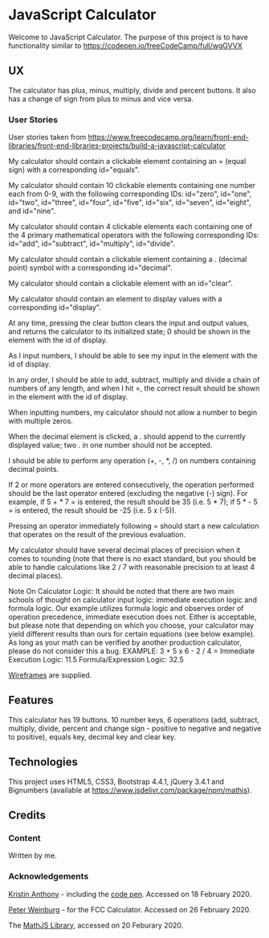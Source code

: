 # JavaScript Calculator

Welcome to JavaScript Calculator.  The purpose of this project is to have functionality similar to
https://codepen.io/freeCodeCamp/full/wgGVVX

## UX

The calculator has plus, minus, multiply, divide and percent buttons.  It also has a change of sign from plus to minus and vice versa.

### User Stories

User stories taken from https://www.freecodecamp.org/learn/front-end-libraries/front-end-libraries-projects/build-a-javascript-calculator

My calculator should contain a clickable element containing an = (equal sign) with a corresponding id="equals".

My calculator should contain 10 clickable elements containing one number each from 0-9, with the following
corresponding IDs: id="zero", id="one", id="two", id="three", id="four", id="five", id="six", id="seven", id="eight", and id="nine".

My calculator should contain 4 clickable elements each containing one of the 4 primary
mathematical operators with the following corresponding IDs: id="add", id="subtract", id="multiply", id="divide".

My calculator should contain a clickable element containing a . (decimal point) symbol with a corresponding id="decimal".

My calculator should contain a clickable element with an id="clear".

My calculator should contain an element to display values with a corresponding id="display".

At any time, pressing the clear button clears the input and output values,
and returns the calculator to its initialized state; 0 should be shown in the element with the id of display.

As I input numbers, I should be able to see my input in the element with the id of display.

In any order, I should be able to add, subtract, 
multiply and divide a chain of numbers of any length, and when I hit =, the correct result should be shown in the element with the id of display.

When inputting numbers, my calculator should not allow a number to begin with multiple zeros.

When the decimal element is clicked, a . should append to the currently displayed value; two . in one number should not be accepted.

I should be able to perform any operation (+, -, *, /) on numbers containing decimal points.

If 2 or more operators are entered consecutively, the operation performed should be the last operator entered (excluding the negative (-) sign).
For example, if 5 + * 7 = is entered, the result should be 35 (i.e. 5 * 7); if 5 * - 5 = is entered, the result should be -25 (i.e. 5 x (-5)).

Pressing an operator immediately following = should start a new calculation that operates on the result of the previous evaluation.

My calculator should have several decimal places of precision when it comes to rounding (note that there is no exact standard,
but you should be able to handle calculations like 2 / 7 with reasonable precision to at least 4 decimal places).

Note On Calculator Logic: It should be noted that there are two main schools of thought on calculator input logic: immediate execution logic and formula logic. Our example utilizes formula logic and observes order of operation precedence, immediate execution does not. Either is acceptable, but please note that depending on which you choose, your calculator may yield different results than ours for certain equations (see below example). As long as your math can be verified by another production calculator, please do not consider this a bug.
EXAMPLE: 3 + 5 x 6 - 2 / 4 =
Immediate Execution Logic: 11.5
Formula/Expression Logic: 32.5

[Wireframes](wireframes/wireframe-js-calculator.png) are supplied.

## Features

This calculator has 19 buttons.  10 number keys, 6 operations (add, subtract, multiply, divide, percent
and change sign - positive to negative and negative to positive), equals key, decimal key and clear key.


## Technologies

This project uses HTML5, CSS3, Bootstrap 4.4.1, jQuery 3.4.1 and Bignumbers (available at https://www.jsdelivr.com/package/npm/mathjs).

## Credits

### Content

Written by me.

### Acknowledgements

[Kristin Anthony](https://www.knanthony.com/blog/free-code-camp-calculator) - including the [code pen](https://codepen.io/anthkris/pen/vLdgev).
Accessed on 18 February 2020.

[Peter Weinburg](https://github.com/no-stack-dub-sack/FCC-Calculator) - for the FCC Calculator.  Accessed on 26 February 2020.

The [MathJS Library](https://mathjs.org/index.html), accessed on 20 Feburary 2020.







